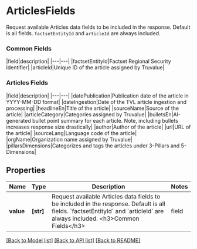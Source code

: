# ArticlesFields

Request available Articles data fields to be included in the response.  Default is all fields. `factsetEntityId` and `articleId` are always included.    <h3>Common Fields</h3>    |field|description|   |---|---|   |factsetEntityId|Factset Regional Security Identifier|   |articleId|Unique ID of the article assigned by Truvalue|               <h3>Articles Fields</h3>     |field|description|   |---|---|   |datePublication|Publication date of the article in YYYY-MM-DD format|   |dateIngestion|Date of the TVL article ingestion and processing|   |headlineEn|Title of the article|   |sourceName|Source of the article|   |articleCategory|Categories assigned by Truvalue|   |bulletsEn|AI-generated bullet point summary for each article. Note, including bullets increases response size drastically|   |author|Author of the article|   |url|URL of the article|   |sourceLang|Language code of the article|   |orgName|Organization name assigned by Truvalue|   |pillarsDimensions|Categorizes and tags the articles under 3-Pillars and 5-Dimensions|    

## Properties
Name | Type | Description | Notes
------------ | ------------- | ------------- | -------------
**value** | **[str]** | Request available Articles data fields to be included in the response.  Default is all fields. &#x60;factsetEntityId&#x60; and &#x60;articleId&#x60; are always included.    &lt;h3&gt;Common Fields&lt;/h3&gt;    |field|description|   |---|---|   |factsetEntityId|Factset Regional Security Identifier|   |articleId|Unique ID of the article assigned by Truvalue|               &lt;h3&gt;Articles Fields&lt;/h3&gt;     |field|description|   |---|---|   |datePublication|Publication date of the article in YYYY-MM-DD format|   |dateIngestion|Date of the TVL article ingestion and processing|   |headlineEn|Title of the article|   |sourceName|Source of the article|   |articleCategory|Categories assigned by Truvalue|   |bulletsEn|AI-generated bullet point summary for each article. Note, including bullets increases response size drastically|   |author|Author of the article|   |url|URL of the article|   |sourceLang|Language code of the article|   |orgName|Organization name assigned by Truvalue|   |pillarsDimensions|Categorizes and tags the articles under 3-Pillars and 5-Dimensions|     | defaults to ["ALL"]

[[Back to Model list]](../README.md#documentation-for-models) [[Back to API list]](../README.md#documentation-for-api-endpoints) [[Back to README]](../README.md)


